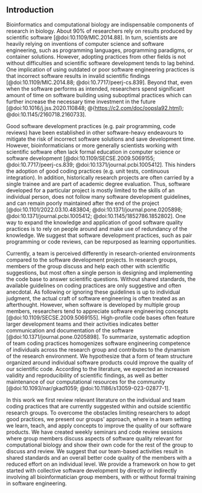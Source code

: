 ## Introduction ##

Bioinformatics and computational biology are indispensable components of research in biology.
About 90% of researchers rely on results produced by scientific software [@doi:10.1109/MIC.2014.88].
In turn, scientists are heavily relying on inventions of computer science and software engineering, such as programming languages, programming paradigms, or container solutions.
However, adopting practices from other fields is not without difficulties and scientific software development tends to lag behind.
One implication of using outdated or poor software engineering practices is that incorrect software results in invalid scientific findings [@doi:10.1109/MIC.2014.88; @doi:10.7717/peerj-cs.839].
Beyond that, even when the software performs as intended, researchers spend significant amount of time on software building using suboptimal practices which can further increase the necessary time investment in the future [@doi:10.1016/j.jss.2020.110848; @{https://c2.com/doc/oopsla92.html}; @doi:10.1145/2160718.2160733].

Good software development practices (e.g. pair programming, code reviews) have been established in other software-heavy endeavours to mitigate the risk of incorrect software solutions and save development time.
However, bioinformaticians or more generally scientists working with scientific software often lack formal education in computer science or software development [@doi:10.1109/SECSE.2009.5069155; @doi:10.7717/peerj-cs.839; @doi:10.1371/journal.pcbi.1005412].
This hinders the adoption of good coding practices (e.g. unit tests, continuous integration).
In addition, historically research projects are often carried by a single trainee and are part of academic degree evaluation.
Thus, software developed for a particular project is mostly limited to the skills of an individual person, does not follow many software development guidelines, and can remain poorly maintained after the end of the project [@doi:10.1101/2022.03.10.483804; @doi:10.1371/journal.pone.0205898; @doi:10.1371/journal.pcbi.1005412; @doi:10.1145/1852786.1852802].
One way to expand the knowledge and application of good software quality practices is to rely on people around and make use of redundancy of the knowledge.
We suggest that software development practices, such as pair programming or code reviews, can be repurposed as learning opportunities.

Currently, a team is perceived differently in research-oriented environments compared to the software development projects.
In research groups, members of the group discuss and help each other with scientific suggestions, but most often a single person is designing and implementing the code base to answer scientific questions.
Without shared standards, the available guidelines on coding practices are only suggestive and often anecdotal.
As following or ignoring these guidelines is up to individual judgment, the actual craft of software engineering is often treated as an afterthought.
However, when software is developed by multiple group members, researchers tend to appreciate software engineering concepts [@doi:10.1109/SECSE.2009.5069155].
High-profile code bases often feature larger development teams and their activities indicates better communication and documentation of the software [@doi:10.1371/journal.pone.0205898].
To summarize, systematic adoption of team coding practices homogenizes software engineering competence of individuals across the research group and contributes to the dynamism of the research environment.
We hypothesize that a form of team structure organized around individual software products could improve the quality of our scientific code.
According to the literature, we expected an increased validity and reproducibility of scientific findings, as well as better maintenance of our computational resources for the community [@doi:10.1093/nar/gkad1059; @doi:10.1186/s13059-023-02877-1].

In this work we first review relevant literature on the individual and team coding practices that are currently suggested within and outside scientific research groups.
To overcome the obstacles limiting researchers to adopt good practices, we present our groups' approach, where in a team setting we learn, teach, and apply concepts to improve the quality of our software products.
We have created weekly seminars and code review sessions where group members discuss aspects of software quality relevant for computational biology and show their own code for the rest of the group to discuss and review.
We suggest that our team-based activities result in shared standards and an overall better code quality of the members with a reduced effort on an individual level.
We provide a framework on how to get started with collective software development by directly or indirectly involving all bioinformatician group members, with or without formal training in software engineering.
